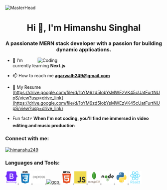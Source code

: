 ![MasterHead](https://img.freepik.com/free-vector/gradient-business-linkedin-banner_23-2150091566.jpg?t=st=1731044202~exp=1731047802~hmac=07a2bd80a3b13d36e229208f01e2cd69ba1656ee578df5f624a1c841fdaccda3&w=1380)
<h1 align="center">Hi 👋, I'm Himanshu Singhal</h1>
<h3 align="center">A passionate MERN stack developer with a passion for building dynamic applications.</h3>
<img align="right" alt="Coding" width="400" src="https://pixelsbyumair.wordpress.com/wp-content/uploads/2014/12/cssgif.gif">


- 🌱 I’m currently learning **Next.js**

- 📫 How to reach me **agarwalh249@gmail.com**

- 📄 My Resume [https://drive.google.com/file/d/1bYM6zd5IobYsMWEzVK45cUatFurtNUpS/view?usp=drive_link](https://drive.google.com/file/d/1bYM6zd5IobYsMWEzVK45cUatFurtNUpS/view?usp=drive_link)

- Fun fact⚡ **When I'm not coding, you'll find me immersed in video editing and music production**

<h3 align="left">Connect with me:</h3>
<p align="left">
<a href="https://linkedin.com/in/himanshu249" target="blank"><img align="center" src="https://raw.githubusercontent.com/rahuldkjain/github-profile-readme-generator/master/src/images/icons/Social/linked-in-alt.svg" alt="himanshu249" height="30" width="40" /></a>
</p>

<h3 align="left">Languages and Tools:</h3>
<p align="left"> <a href="https://getbootstrap.com" target="_blank" rel="noreferrer"> <img src="https://raw.githubusercontent.com/devicons/devicon/master/icons/bootstrap/bootstrap-plain-wordmark.svg" alt="bootstrap" width="40" height="40"/> </a> <a href="https://www.w3schools.com/css/" target="_blank" rel="noreferrer"> <img src="https://raw.githubusercontent.com/devicons/devicon/master/icons/css3/css3-original-wordmark.svg" alt="css3" width="40" height="40"/> </a> <a href="https://expressjs.com" target="_blank" rel="noreferrer"> <img src="https://raw.githubusercontent.com/devicons/devicon/master/icons/express/express-original-wordmark.svg" alt="express" width="40" height="40"/> </a> <a href="https://cloud.google.com" target="_blank" rel="noreferrer"> <img src="https://www.vectorlogo.zone/logos/google_cloud/google_cloud-icon.svg" alt="gcp" width="40" height="40"/> </a> <a href="https://www.w3.org/html/" target="_blank" rel="noreferrer"> <img src="https://raw.githubusercontent.com/devicons/devicon/master/icons/html5/html5-original-wordmark.svg" alt="html5" width="40" height="40"/> </a> <a href="https://developer.mozilla.org/en-US/docs/Web/JavaScript" target="_blank" rel="noreferrer"> <img src="https://raw.githubusercontent.com/devicons/devicon/master/icons/javascript/javascript-original.svg" alt="javascript" width="40" height="40"/> </a> <a href="https://www.mongodb.com/" target="_blank" rel="noreferrer"> <img src="https://raw.githubusercontent.com/devicons/devicon/master/icons/mongodb/mongodb-original-wordmark.svg" alt="mongodb" width="40" height="40"/> </a> <a href="https://nodejs.org" target="_blank" rel="noreferrer"> <img src="https://raw.githubusercontent.com/devicons/devicon/master/icons/nodejs/nodejs-original-wordmark.svg" alt="nodejs" width="40" height="40"/> </a> <a href="https://www.python.org" target="_blank" rel="noreferrer"> <img src="https://raw.githubusercontent.com/devicons/devicon/master/icons/python/python-original.svg" alt="python" width="40" height="40"/> </a> <a href="https://reactjs.org/" target="_blank" rel="noreferrer"> <img src="https://raw.githubusercontent.com/devicons/devicon/master/icons/react/react-original-wordmark.svg" alt="react" width="40" height="40"/> </a> </p>
